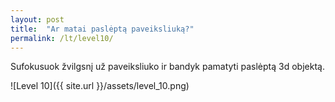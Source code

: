 ```yaml
---
layout: post
title:  "Ar matai paslėptą paveiksliuką?"
permalink: /lt/level10/
---
```

Sufokusuok žvilgsnį už paveiksliuko ir bandyk pamatyti paslėptą 3d objektą.

![Level 10]({{ site.url }}/assets/level_10.png)